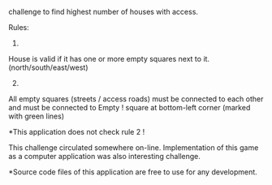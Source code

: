 challenge to find highest number of houses with access.

Rules:

1.
House is valid if it has one or more empty squares next to it. (north/south/east/west)

2.
All empty squares (streets / access roads) must be connected to each other 
and must be connected to Empty ! square at bottom-left corner (marked with green lines)

*This application does not check rule 2 !

This challenge circulated somewhere on-line.
Implementation of this game as a computer application was also interesting challenge.

*Source code files of this application are free to use for any development.

